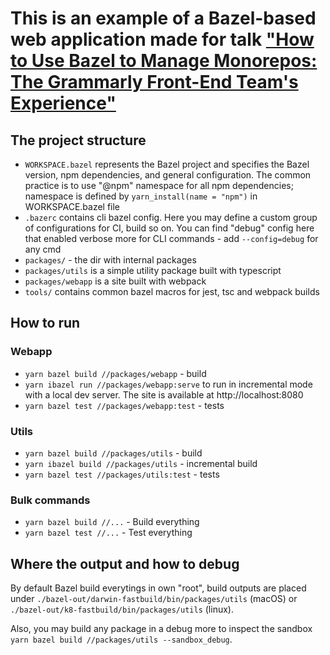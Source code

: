 # This is an example of a Bazel-based web application made for talk ["How to Use Bazel to Manage Monorepos: The Grammarly Front-End Team's Experience"](https://fwdays.com/en/event/js-autumn-fwdays-2021/review/how-to-use-bazel-to-manage-monorepos-the-grammarly-front-end-teams-experience)

## The project structure

- `WORKSPACE.bazel` represents the Bazel project and specifies the Bazel version, npm dependencies, and general configuration. The common practice is to use "@npm" namespace for all npm dependencies; namespace is defined by `yarn_install(name = "npm")` in WORKSPACE.bazel file
- `.bazerc` contains cli bazel config. Here you may define a custom group of configurations for CI, build so on. You can find "debug" config here that enabled verbose more for CLI commands - add `--config=debug` for any cmd
- `packages/` - the dir with internal packages
- `packages/utils` is a simple utility package built with typescript
- `packages/webapp` is a site built with webpack
- `tools/` contains common bazel macros for jest, tsc and webpack builds

## How to run

### Webapp

- `yarn bazel build //packages/webapp` - build
- `yarn ibazel run //packages/webapp:serve` to run in incremental mode with a local dev server. The site is available at http://localhost:8080
- `yarn bazel test //packages/webapp:test` - tests

### Utils

- `yarn bazel build //packages/utils` - build
- `yarn ibazel build //packages/utils` - incremental build
- `yarn bazel test //packages/utils:test` - tests

### Bulk commands

- `yarn bazel build //...` - Build everything
- `yarn bazel test //...` - Test everything

## Where the output and how to debug

By default Bazel build everytings in own "root", build outputs are placed under `./bazel-out/darwin-fastbuild/bin/packages/utils` (macOS) or `./bazel-out/k8-fastbuild/bin/packages/utils` (linux).

Also, you may build any package in a debug more to inspect the sandbox `yarn bazel build //packages/utils --sandbox_debug`.
